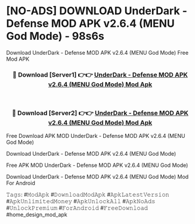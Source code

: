 # [NO-ADS] DOWNLOAD UnderDark - Defense MOD APK v2.6.4 (MENU God Mode) - 98s6s
Download UnderDark - Defense MOD APK v2.6.4 (MENU God Mode) Free Mod APK

<div align="center">
<h3>🔴 Download [Server1] 👉👉 <a href="https://apk-comot.site?title=UnderDark_-_Defense_MOD_APK_v2.6.4_(MENU_God_Mode)">UnderDark - Defense MOD APK v2.6.4 (MENU God Mode) Mod Apk</a></h3><br>

<h3>🔴 Download [Server2] 👉👉 <a href="https://apk-comot.site?title=UnderDark_-_Defense_MOD_APK_v2.6.4_(MENU_God_Mode)">UnderDark - Defense MOD APK v2.6.4 (MENU God Mode) Mod Apk</a></h3>
</div>


Free Download APK MOD UnderDark - Defense MOD APK v2.6.4 (MENU God Mode)

Download UnderDark - Defense MOD APK v2.6.4 (MENU God Mode) 

Free APK MOD UnderDark - Defense MOD APK v2.6.4 (MENU God Mode) 

Download UnderDark - Defense MOD APK v2.6.4 (MENU God Mode) Mod For Android

𝚃𝚊𝚐𝚜: #𝙼𝚘𝚍𝙰𝚙𝚔 #𝙳𝚘𝚠𝚗𝚕𝚘𝚊𝚍𝙼𝚘𝚍𝙰𝚙𝚔 #𝙰𝚙𝚔𝙻𝚊𝚝𝚎𝚜𝚝𝚅𝚎𝚛𝚜𝚒𝚘𝚗 #𝙰𝚙𝚔𝚄𝚗𝚕𝚒𝚖𝚒𝚝𝚎𝚍𝙼𝚘𝚗𝚎𝚢 #𝙰𝚙𝚔𝚄𝚗𝚕𝚘𝚌𝚔𝙰𝚕𝚕 #𝙰𝚙𝚔𝙽𝚘𝙰𝚍𝚜 #𝚄𝚗𝚕𝚘𝚌𝚔𝙿𝚛𝚎𝚖𝚒𝚞𝚖 #𝙵𝚘𝚛𝙰𝚗𝚍𝚛𝚘𝚒𝚍 #𝙵𝚛𝚎𝚎𝙳𝚘𝚠𝚗𝚕𝚘𝚊𝚍 #home_design_mod_apk